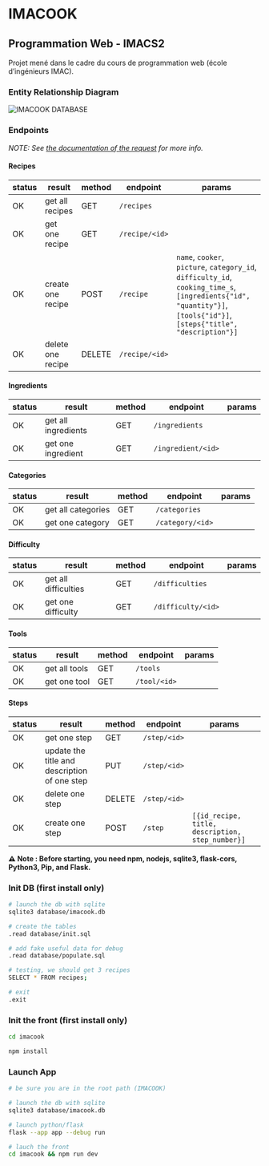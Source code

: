 # IMACOOK

## Programmation Web - IMACS2
Projet mené dans le cadre du cours de programmation web (école d’ingénieurs IMAC).

### Entity Relationship Diagram
![IMACOOK DATABASE](https://cdn.discordapp.com/attachments/1092781041342763118/1109525732893397143/dbdiagram.io_d.png)

### Endpoints
_NOTE: See [the documentation of the request](/docs/resquest.md) for more info._
#### Recipes
| status | result | method | endpoint | params |
| --------- | --------- | --------- | --------- | --------- |
| OK | get all recipes | GET | `/recipes` | |
| OK | get one recipe | GET | `/recipe/<id>` | |
| OK | create one recipe | POST | `/recipe` | `name`, `cooker`, `picture`, `category_id`, `difficulty_id`, `cooking_time_s`, `[ingredients{"id", "quantity"}]`, `[tools{"id"}]`, `[steps{"title", "description"}]` |
| OK | delete one recipe | DELETE | `/recipe/<id>` | | |
#### Ingredients
| status | result | method | endpoint | params |
| --------- | --------- | --------- | --------- | --------- |
| OK | get all ingredients | GET | `/ingredients` | |
| OK | get one ingredient | GET | `/ingredient/<id>` | |
#### Categories
| status | result | method | endpoint | params |
| --------- | --------- | --------- | --------- | --------- |
| OK | get all categories | GET | `/categories` | |
| OK | get one category | GET | `/category/<id>` | |
#### Difficulty
| status | result | method | endpoint | params |
| --------- | --------- | --------- | --------- | --------- |
| OK | get all difficulties | GET | `/difficulties` | |
| OK | get one difficulty | GET | `/difficulty/<id>` | |
#### Tools
| status | result | method | endpoint | params |
| --------- | ---------| --------- | --------- | --------- |
| OK | get all tools | GET | `/tools` | |
| OK | get one tool | GET | `/tool/<id>` | |

#### Steps
| status | result | method | endpoint | params |
| --------- | --------- | --------- | --------- | --------- |
| OK | get one step | GET | `/step/<id>` | |
| OK | update the title and description of one step | PUT | `/step/<id>`
| OK | delete one step | DELETE | `/step/<id>` | |
| OK | create one step | POST | `/step` | `[{id_recipe, title, description, step_number}]` |


**⚠️ Note : Before starting, you need npm, nodejs, sqlite3, flask-cors, Python3, Pip, and Flask.**

### Init DB (first install only)
```bash
# launch the db with sqlite
sqlite3 database/imacook.db

# create the tables
.read database/init.sql

# add fake useful data for debug
.read database/populate.sql

# testing, we should get 3 recipes
SELECT * FROM recipes;

# exit
.exit
```
### Init the front (first install only)
```bash
cd imacook

npm install
```

### Launch App
```bash
# be sure you are in the root path (IMACOOK)

# launch the db with sqlite
sqlite3 database/imacook.db

# launch python/flask
flask --app app --debug run

# lauch the front
cd imacook && npm run dev
```
